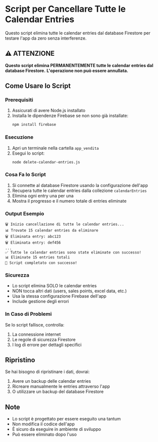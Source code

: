 # Script per Cancellare Tutte le Calendar Entries

Questo script elimina tutte le calendar entries dal database Firestore per testare l'app da zero senza interferenze.

## ⚠️ ATTENZIONE

**Questo script elimina PERMANENTEMENTE tutte le calendar entries dal database Firestore.**
**L'operazione non può essere annullata.**

## Come Usare lo Script

### Prerequisiti

1. Assicurati di avere Node.js installato
2. Installa le dipendenze Firebase se non sono già installate:
   ```bash
   npm install firebase
   ```

### Esecuzione

1. Apri un terminale nella cartella `app_vendita`
2. Esegui lo script:
   ```bash
   node delete-calendar-entries.js
   ```

### Cosa Fa lo Script

1. Si connette al database Firestore usando la configurazione dell'app
2. Recupera tutte le calendar entries dalla collezione `calendarEntries`
3. Elimina ogni entry una per una
4. Mostra il progresso e il numero totale di entries eliminate

### Output Esempio

```
🗑️ Inizio cancellazione di tutte le calendar entries...
📊 Trovate 15 calendar entries da eliminare
🗑️ Eliminata entry: abc123
🗑️ Eliminata entry: def456
...
✅ Tutte le calendar entries sono state eliminate con successo!
📊 Eliminate 15 entries totali
🎉 Script completato con successo!
```

### Sicurezza

- Lo script elimina SOLO le calendar entries
- NON tocca altri dati (users, sales points, excel data, etc.)
- Usa la stessa configurazione Firebase dell'app
- Include gestione degli errori

### In Caso di Problemi

Se lo script fallisce, controlla:
1. La connessione internet
2. Le regole di sicurezza Firestore
3. I log di errore per dettagli specifici

## Ripristino

Se hai bisogno di ripristinare i dati, dovrai:
1. Avere un backup delle calendar entries
2. Ricreare manualmente le entries attraverso l'app
3. O utilizzare un backup del database Firestore

## Note

- Lo script è progettato per essere eseguito una tantum
- Non modifica il codice dell'app
- È sicuro da eseguire in ambiente di sviluppo
- Può essere eliminato dopo l'uso 
